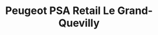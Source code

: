 ---
title: "Peugeot PSA Retail Le Grand-Quevilly"
url: /le-grand-quevilly/peugeot-psa-retail-le-grand-quevilly/
shop: Autohaus
---